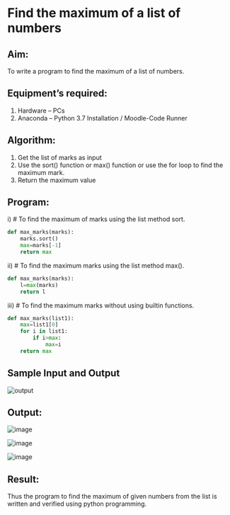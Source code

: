 # Find the maximum of a list of numbers
## Aim:
To write a program to find the maximum of a list of numbers.
## Equipment’s required:
1.	Hardware – PCs
2.	Anaconda – Python 3.7 Installation / Moodle-Code Runner
## Algorithm:
1.	Get the list of marks as input
2.	Use the sort() function or max() function or use the for loop to find the maximum mark.
3.	Return the maximum value
## Program:

i)	# To find the maximum of marks using the list method sort.
```Python
def max_marks(marks):
    marks.sort()
    max=marks[-1]
    return max

```

ii)	# To find the maximum marks using the list method max().
```Python
def max_marks(marks):
    l=max(marks)
    return l


```

iii) # To find the maximum marks without using builtin functions.
```Python
def max_marks(list1):
    max=list1[0]
    for i in list1:
        if i>max:
            max=i
    return max


```
## Sample Input and Output
![output](./img/max_marks1.jpg) 

## Output:

![image](https://github.com/Thrineshroyal/FindMaximum/assets/145741928/8b5c4076-12ad-4f8e-ad24-114766c7c1fb)

![image](https://github.com/Thrineshroyal/FindMaximum/assets/145741928/974f6015-6df2-45b3-8e78-6bb0341782fc)

![image](https://github.com/Thrineshroyal/FindMaximum/assets/145741928/12e933a6-ea52-4331-9c2e-09cd0e2b040e)

## Result:
Thus the program to find the maximum of given numbers from the list is written and verified using python programming.
